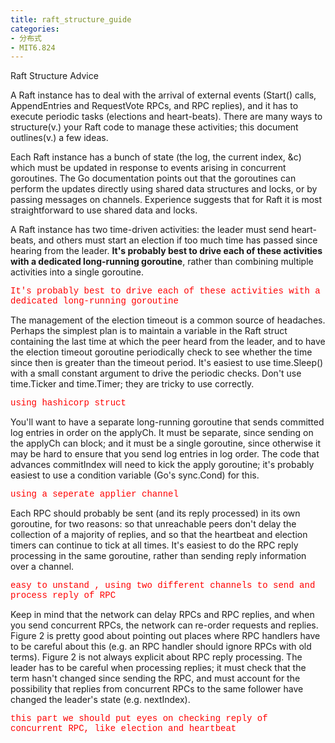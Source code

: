 ```yaml
---
title: raft_structure_guide
categories:
- 分布式
- MIT6.824
---
```

Raft Structure Advice

A Raft instance has to deal with the arrival of external events
(Start() calls, AppendEntries and RequestVote RPCs, and RPC replies),
and it has to execute periodic tasks (elections and heart-beats).
There are many ways to structure(v.) your Raft code to manage these
activities; this document outlines(v.) a few ideas.
<!-- more -->

<!-- toc -->


Each Raft instance has a bunch of state (the log, the current index,
&c) which must be updated in response to events arising in concurrent
goroutines. The Go documentation points out that the goroutines can
perform the updates directly using shared data structures and locks,
or by passing messages on channels. Experience suggests that for Raft
it is most straightforward to use shared data and locks.


A Raft instance has two time-driven activities: the leader must send
heart-beats, and others must start an election if too much time has
passed since hearing from the leader. **It's probably best to drive each
of these activities with a dedicated long-running goroutine**, rather
than combining multiple activities into a single goroutine.

<text style="font-family:Courier New;color:red">
It's probably best to drive each of these activities
with a dedicated long-running goroutine
</text>

The management of the election timeout is a common source of
headaches. Perhaps the simplest plan is to maintain a variable in the
Raft struct containing the last time at which the peer heard from the
leader, and to have the election timeout goroutine periodically check
to see whether the time since then is greater than the timeout period.
It's easiest to use time.Sleep() with a small constant argument to
drive the periodic checks. Don't use time.Ticker and time.Timer;
they are tricky to use correctly.

<text style="font-family:Courier New;color:red">
using hashicorp struct
</text>

You'll want to have a separate long-running goroutine that sends
committed log entries in order on the applyCh. It must be separate,
since sending on the applyCh can block; and it must be a single
goroutine, since otherwise it may be hard to ensure that you send log
entries in log order. The code that advances commitIndex will need to
kick the apply goroutine; it's probably easiest to use a condition
variable (Go's sync.Cond) for this.

<text style="font-family:Courier New;color:red">
using a seperate applier channel
</text>

Each RPC should probably be sent (and its reply processed) in its own
goroutine, for two reasons: so that unreachable peers don't delay the
collection of a majority of replies, and so that the heartbeat and
election timers can continue to tick at all times. It's easiest to do
the RPC reply processing in the same goroutine, rather than sending
reply information over a channel.

<text style="font-family:Courier New;color:red">
easy to unstand , using two different channels to send and process
reply of RPC
</text>

Keep in mind that the network can delay RPCs and RPC replies, and when
you send concurrent RPCs, the network can re-order requests and
replies. Figure 2 is pretty good about pointing out places where RPC
handlers have to be careful about this (e.g. an RPC handler should
ignore RPCs with old terms). Figure 2 is not always explicit about RPC
reply processing. The leader has to be careful when processing
replies; it must check that the term hasn't changed since sending the
RPC, and must account for the possibility that replies from concurrent
RPCs to the same follower have changed the leader's state (e.g.
nextIndex).

<text style="font-family:'Courier new'; color:red ">

this part we should put eyes on checking reply of concurrent RPC, like
election and heartbeat

</text>
